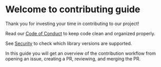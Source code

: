 # Welcome to contributing guide <!-- omit in toc -->

Thank you for investing your time in contributing to our project!

Read our [Code of Conduct](./.github/CODE_OF_CONDUCT.md) to keep code clean and organized properly.

See [Security](./.github/SECURITY.md) to check which library versions are supported.

In this guide you will get an overview of the contribution workflow from opening an issue, creating a PR, reviewing, and merging the PR.